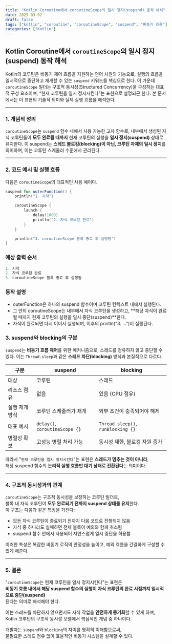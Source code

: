```yaml
---
title: "Kotlin Coroutine에서 coroutineScope의 일시 정지(suspend) 동작 해석"
date: 2025-03-02
draft: false
tags: ["kotlin", "coroutine", "coroutineScope", "suspend", "비동기 흐름"]
categories: ["Kotlin"]
---
```


## Kotlin Coroutine에서 `coroutineScope`의 일시 정지(suspend) 동작 해석

Kotlin의 코루틴은 비동기 제어 흐름을 지원하는 언어 차원의 기능으로, 실행의 흐름을 일시적으로 중단하고 재개할 수 있는 `suspend` 키워드를 핵심으로 한다. 이 가운데 `coroutineScope` 빌더는 구조적 동시성(Structured Concurrency)을 구성하는 대표적 구성 요소이며, “현재 코루틴을 일시 정지시킨다”는 표현으로 설명되곤 한다. 본 문서에서는 이 표현의 기술적 의미와 실제 실행 흐름을 해석한다.

---

### 1. 개념적 정의

`coroutineScope`는 `suspend` 함수 내에서 사용 가능한 고차 함수로, 내부에서 생성된 자식 코루틴들이 **모두 완료될 때까지** 현재 코루틴의 실행을 **일시 정지(suspend)** 상태로 유지한다. 이 suspend는 **스레드 블로킹(blocking)이 아닌, 코루틴 자체의 일시 정지**를 의미하며, 이는 코루틴 스케줄러 수준에서 관리된다.

---

### 2. 코드 예시 및 실행 흐름

다음은 `coroutineScope`의 대표적인 사용 예이다.

```kotlin
suspend fun outerFunction() {
    println("1. 시작")

    coroutineScope {
        launch {
            delay(1000)
            println("2. 자식 코루틴 완료")
        }
    }

    println("3. coroutineScope 블록 종료 후 실행됨")
}
```

### 예상 출력 순서
```kotlin
1. 시작  
2. 자식 코루틴 완료  
3. coroutineScope 블록 종료 후 실행됨
```

### 동작 설명

- outerFunction은 하나의 suspend 함수이며 코루틴 컨텍스트 내에서 실행된다.
- 그 안의 coroutineScope는 내부에서 자식 코루틴을 생성하고, **해당 자식이 완료될 때까지 현재 코루틴의 실행을 일시 중단(suspend)**한다.
- 자식이 완료되면 다시 이어서 실행되며, 이후의 println("3. ...")이 실행된다.


### 3. suspend와 blocking의 구분

`suspend`는 **비동기 흐름 제어**를 위한 메커니즘으로, 스레드를 점유하지 않고 중단할 수 있다. 이는 `Thread.sleep`과 같은 **스레드 차단(blocking)** 방식과 본질적으로 다르다.

| 구분 | suspend | blocking |
|------|---------|----------|
| 대상 | 코루틴 | 스레드 |
| 리소스 점유 | 없음 | 있음 (CPU 점유) |
| 실행 재개 방식 | 코루틴 스케줄러가 재개 | 외부 조건이 충족되어야 해제 |
| 대표 예시 | `delay()`, `coroutineScope {}` | `Thread.sleep()`, `runBlocking {}` |
| 병렬성 확보 | 고성능 병렬 처리 가능 | 동시성 제한, 블로킹 자원 증가 |

따라서 "`현재 코루틴을 일시 정지시킨다`"는 표현은 **스레드가 멈추는 것이 아니라**,  
해당 suspend 함수의 **논리적 실행 흐름만 대기 상태로 전환된다**는 의미이다.

---

### 4. 구조적 동시성과의 관계

`coroutineScope`는 구조적 동시성을 보장하는 코루틴 빌더로,  
블록 내 자식 코루틴이 **모두 완료되기 전까지 suspend 상태를 유지**한다.  
이 구조는 다음과 같은 특징을 가진다:

- 모든 자식 코루틴이 종료되기 전까지 다음 코드로 진행되지 않음
- 자식 중 하나라도 실패하면 전체 블록이 예외와 함께 취소됨
- suspend 함수 안에서 사용되어 자연스럽게 일시 중단을 허용함

이러한 특성은 복잡한 비동기 로직의 안정성을 높이고, 예외 흐름을 간결하게 구성할 수 있게 해준다.

---

### 5. 결론

"`coroutineScope`는 현재 코루틴을 일시 정지시킨다"는 표현은  
**비동기 흐름 내에서 해당 suspend 함수의 실행이 자식 코루틴의 완료 시점까지 일시적으로 중단(suspend)**  
된다는 의미로 해석해야 한다.

이는 스레드를 차단하지 않으면서도 자식 작업을 **안전하게 동기화**할 수 있게 하며,  
Kotlin 코루틴의 구조적 동시성 모델에서 핵심적인 개념 중 하나이다.

개발자는 `suspend`와 `blocking`의 차이를 명확히 이해함으로써,  
불필요한 스레드 점유 없이 효율적인 비동기 시스템을 설계할 수 있다.


